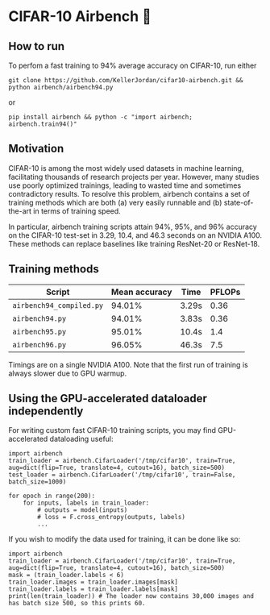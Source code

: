 # CIFAR-10 Airbench 💨

## How to run

To perfom a fast training to 94% average accuracy on CIFAR-10, run either

```
git clone https://github.com/KellerJordan/cifar10-airbench.git && python airbench/airbench94.py
```

or

```
pip install airbench && python -c "import airbench; airbench.train94()"
```


## Motivation

CIFAR-10 is among the most widely used datasets in machine learning, facilitating thousands of research projects per year. 
However, many studies use poorly optimized trainings, leading to wasted time and sometimes contradictory results.
To resolve this problem, airbench contains a set of training methods which are both (a) very easily runnable and (b) state-of-the-art in terms of training speed.

In particular, airbench training scripts attain 94%, 95%, and 96% accuracy on the CIFAR-10 test-set in 3.29, 10.4, and 46.3 seconds on an NVIDIA A100.
These methods can replace baselines like training ResNet-20 or ResNet-18.


## Training methods

| Script | Mean accuracy | Time | PFLOPs |
| - | - | - | - |
| `airbench94_compiled.py` | 94.01% | 3.29s | 0.36 |
| `airbench94.py` | 94.01% | 3.83s | 0.36 |
| `airbench95.py` | 95.01% | 10.4s | 1.4 |
| `airbench96.py` | 96.05% | 46.3s | 7.5 |

Timings are on a single NVIDIA A100.
Note that the first run of training is always slower due to GPU warmup.


## Using the GPU-accelerated dataloader independently

For writing custom fast CIFAR-10 training scripts, you may find GPU-accelerated dataloading useful:
```
import airbench
train_loader = airbench.CifarLoader('/tmp/cifar10', train=True, aug=dict(flip=True, translate=4, cutout=16), batch_size=500)
test_loader = airbench.CifarLoader('/tmp/cifar10', train=False, batch_size=1000)

for epoch in range(200):
    for inputs, labels in train_loader:
        # outputs = model(inputs)
        # loss = F.cross_entropy(outputs, labels)
        ...
```

If you wish to modify the data used for training, it can be done like so:
```
import airbench
train_loader = airbench.CifarLoader('/tmp/cifar10', train=True, aug=dict(flip=True, translate=4, cutout=16), batch_size=500)
mask = (train_loader.labels < 6)
train_loader.images = train_loader.images[mask]
train_loader.labels = train_loader.labels[mask]
print(len(train_loader)) # The loader now contains 30,000 images and has batch size 500, so this prints 60.
```

